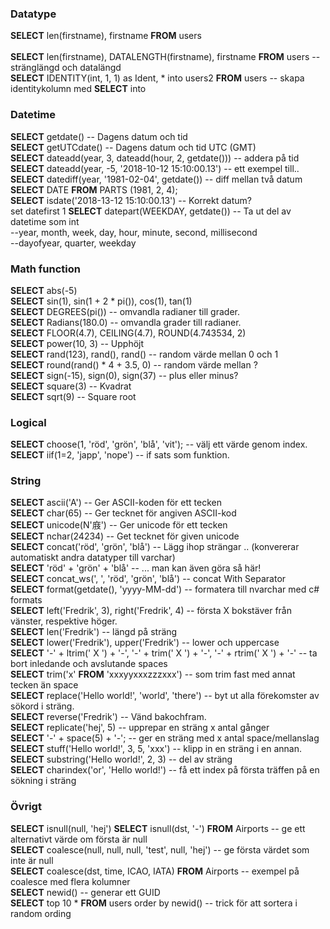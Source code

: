 ### Datatype
**SELECT** len(firstname), firstname **FROM** users</br></br>
**SELECT** len(firstname), DATALENGTH(firstname), firstname **FROM** users -- stränglängd och datalängd</br>
**SELECT** IDENTITY(int, 1, 1) as Ident, * into users2 **FROM** users -- skapa identitykolumn med **SELECT** into</br>

### Datetime
**SELECT** getdate() -- Dagens datum och tid</br>
**SELECT** getUTCdate() -- Dagens datum och tid UTC (GMT)</br>
**SELECT** dateadd(year, 3, dateadd(hour, 2, getdate())) -- addera på tid</br>
**SELECT** dateadd(year, -5, '2018-10-12 15:10:00.13') -- ett exempel till..</br>
**SELECT** datediff(year, '1981-02-04', getdate()) -- diff mellan två datum</br>
**SELECT** DATE **FROM** PARTS (1981, 2, 4);</br>
**SELECT** isdate('2018-13-12 15:10:00.13') -- Korrekt datum?</br>
set datefirst 1
**SELECT** datepart(WEEKDAY, getdate()) -- Ta ut del av datetime som int</br>
--year, month, week, day, hour, minute, second, millisecond</br>
--dayofyear, quarter, weekday</br>

### Math function
**SELECT** abs(-5)</br>
**SELECT** sin(1), sin(1 + 2 * pi()), cos(1), tan(1)</br>
**SELECT** DEGREES(pi()) -- omvandla radianer till grader.</br>
**SELECT** Radians(180.0) -- omvandla grader till radianer.</br>
**SELECT** FLOOR(4.7), CEILING(4.7), ROUND(4.743534, 2)</br>
**SELECT** power(10, 3) -- Upphöjt</br>
**SELECT** rand(123), rand(), rand() -- random värde mellan 0 och 1</br>
**SELECT** round(rand() * 4 + 3.5, 0) -- random värde mellan ?</br>
**SELECT** sign(-15), sign(0), sign(37) -- plus eller minus?</br>
**SELECT** square(3) -- Kvadrat</br>
**SELECT** sqrt(9) -- Square root</br>

### Logical
**SELECT** choose(1, 'röd', 'grön', 'blå', 'vit'); -- välj ett värde genom index.</br>
**SELECT** iif(1=2, 'japp', 'nope') -- if sats som funktion.</br>

### String
**SELECT** ascii('A') -- Ger ASCII-koden för ett tecken</br>
**SELECT** char(65) -- Ger tecknet för angiven ASCII-kod</br>
**SELECT** unicode(N'庪') -- Ger unicode för ett tecken</br>
**SELECT** nchar(24234) -- Get tecknet för given unicode</br>
**SELECT** concat('röd', 'grön', 'blå') -- Lägg ihop strängar .. (konvererar automatiskt andra datatyper till varchar)</br>
**SELECT** 'röd' + 'grön' + 'blå' -- ... man kan även göra så här!</br>
**SELECT** concat_ws(', ', 'röd', 'grön', 'blå') -- concat With Separator</br>
**SELECT** format(getdate(), 'yyyy-MM-dd') -- formatera till nvarchar med c# formats</br>
**SELECT** left('Fredrik', 3), right('Fredrik', 4) -- första X bokstäver från vänster, respektive höger.</br>
**SELECT** len('Fredrik') -- längd på sträng</br>
**SELECT** lower('Fredrik'), upper('Fredrik') -- lower och uppercase</br>
**SELECT** '-' + ltrim('   X    ') + '-', '-' + trim('    X    ') + '-', '-' + rtrim('   X    ') + '-' -- ta bort inledande och avslutande spaces</br>
**SELECT** trim('x' **FROM** 'xxxyyxxxzzzxxx') -- som trim fast med annat tecken än space</br>
**SELECT** replace('Hello world!', 'world', 'there') -- byt ut alla förekomster av sökord i sträng.</br>
**SELECT** reverse('Fredrik') -- Vänd bakochfram.</br>
**SELECT** replicate('hej', 5) -- upprepar en sträng x antal gånger</br>
**SELECT** '-' + space(5) + '-'; -- ger en sträng med x antal space/mellanslag</br>
**SELECT** stuff('Hello world!', 3, 5, 'xxx') -- klipp in en sträng i en annan.</br>
**SELECT** substring('Hello world!', 2, 3) -- del av sträng</br>
**SELECT** charindex('or', 'Hello world!') -- få ett index på första träffen på en sökning i sträng</br>

### Övrigt
**SELECT** isnull(null, 'hej')
**SELECT** isnull(dst, '-') **FROM** Airports -- ge ett alternativt värde om första är null</br>
**SELECT** coalesce(null, null, null, 'test', null, 'hej') -- ge första värdet som inte är null</br>
**SELECT** coalesce(dst, time, ICAO, IATA) **FROM** Airports -- exempel på coalesce med flera kolumner</br>
**SELECT** newid() -- generar ett GUID</br>
**SELECT** top 10 * **FROM** users order by newid() -- trick för att sortera i random ording</br>